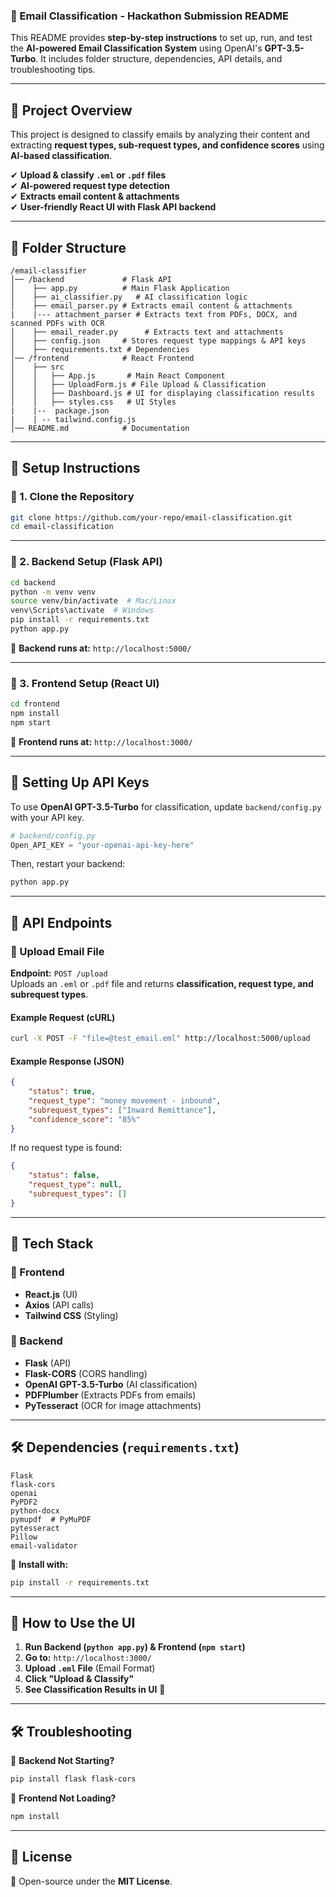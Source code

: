 ### **📌 Email Classification - Hackathon Submission README**  

This README provides **step-by-step instructions** to set up, run, and test the **AI-powered Email Classification System** using OpenAI's **GPT-3.5-Turbo**. It includes folder structure, dependencies, API details, and troubleshooting tips.  

---

## **📌 Project Overview**  
This project is designed to classify emails by analyzing their content and extracting **request types, sub-request types, and confidence scores** using **AI-based classification**.

✔ **Upload & classify `.eml` or `.pdf` files**  
✔ **AI-powered request type detection**  
✔ **Extracts email content & attachments**  
✔ **User-friendly React UI with Flask API backend**  

---

## **📁 Folder Structure**
```
/email-classifier  
│── /backend             # Flask API  
│    ├── app.py          # Main Flask Application  
│    ├── ai_classifier.py   # AI classification logic  
│    ├── email_parser.py # Extracts email content & attachments  
|    |--- attachment_parser # Extracts text from PDFs, DOCX, and scanned PDFs with OCR
│    ├── email_reader.py      # Extracts text and attachments
│    ├── config.json     # Stores request type mappings & API keys  
│    ├── requirements.txt # Dependencies  
│── /frontend            # React Frontend  
│    ├── src  
│    │   ├── App.js       # Main React Component  
│    │   ├── UploadForm.js # File Upload & Classification  
│    │   ├── Dashboard.js # UI for displaying classification results  
│    │   ├── styles.css   # UI Styles  
|    |--  package.json
|    | -- tailwind.config.js
│── README.md            # Documentation  
```

---

## **🚀 Setup Instructions**

### **🔹 1. Clone the Repository**
```sh
git clone https://github.com/your-repo/email-classification.git  
cd email-classification  
```

---

### **🔹 2. Backend Setup (Flask API)**
```sh
cd backend  
python -m venv venv  
source venv/bin/activate  # Mac/Linux  
venv\Scripts\activate  # Windows  
pip install -r requirements.txt  
python app.py  
```
🔹 **Backend runs at:** `http://localhost:5000/`

---

### **🔹 3. Frontend Setup (React UI)**
```sh
cd frontend  
npm install  
npm start  
```
🔹 **Frontend runs at:** `http://localhost:3000/`

---

## **🔑 Setting Up API Keys**
To use **OpenAI GPT-3.5-Turbo** for classification, update `backend/config.py` with your API key.

```python
# backend/config.py
Open_API_KEY = "your-openai-api-key-here"
```

Then, restart your backend:
```sh
python app.py
```

---

## **📝 API Endpoints**

### **🔹 Upload Email File**
**Endpoint:** `POST /upload`  
Uploads an `.eml` or `.pdf` file and returns **classification, request type, and subrequest types**.

#### **Example Request (cURL)**
```sh
curl -X POST -F "file=@test_email.eml" http://localhost:5000/upload
```

#### **Example Response (JSON)**
```json
{
    "status": true,
    "request_type": "money movement - inbound",
    "subrequest_types": ["Inward Remittance"],
    "confidence_score": "85%"
}
```
If no request type is found:
```json
{
    "status": false,
    "request_type": null,
    "subrequest_types": []
}
```

---

## **📌 Tech Stack**

### **🔹 Frontend**
- **React.js** (UI)
- **Axios** (API calls)
- **Tailwind CSS** (Styling)

### **🔹 Backend**
- **Flask** (API)
- **Flask-CORS** (CORS handling)
- **OpenAI GPT-3.5-Turbo** (AI classification)
- **PDFPlumber** (Extracts PDFs from emails)
- **PyTesseract** (OCR for image attachments)

---

## **🛠️ Dependencies (`requirements.txt`)**
```
Flask
flask-cors
openai
PyPDF2
python-docx
pymupdf  # PyMuPDF
pytesseract
Pillow
email-validator
```
📌 **Install with:**  
```sh
pip install -r requirements.txt
```

---

## **🚀 How to Use the UI**
1. **Run Backend (`python app.py`) & Frontend (`npm start`)**  
2. **Go to:** `http://localhost:3000/`  
3. **Upload `.eml` File** (Email Format)  
4. **Click "Upload & Classify"**  
5. **See Classification Results in UI** 🎯  

---

## **🛠️ Troubleshooting**
🔹 **Backend Not Starting?**
```sh
pip install flask flask-cors
```
🔹 **Frontend Not Loading?**
```sh
npm install
```

---

## **📜 License**
📌 Open-source under the **MIT License**.

